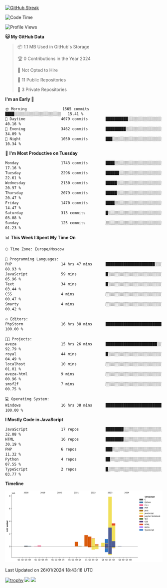 [![GitHub Streak](https://github-readme-streak-stats.herokuapp.com/?user=yogik10)](https://git.io/streak-stats)
<!--START_SECTION:waka-->
![Code Time](http://img.shields.io/badge/Code%20Time-176%20hrs%204%20mins-blue)

![Profile Views](http://img.shields.io/badge/Profile%20Views-0-blue)

**🐱 My GitHub Data** 

> 📦 1.1 MB Used in GitHub's Storage 
 > 
> 🏆 0 Contributions in the Year 2024
 > 
> 🚫 Not Opted to Hire
 > 
> 📜 11 Public Repositories 
 > 
> 🔑 3 Private Repositories 
 > 
**I'm an Early 🐤** 

```text
🌞 Morning                1565 commits        ████░░░░░░░░░░░░░░░░░░░░░   15.41 % 
🌆 Daytime                4079 commits        ██████████░░░░░░░░░░░░░░░   40.16 % 
🌃 Evening                3462 commits        █████████░░░░░░░░░░░░░░░░   34.09 % 
🌙 Night                  1050 commits        ███░░░░░░░░░░░░░░░░░░░░░░   10.34 % 
```
📅 **I'm Most Productive on Tuesday** 

```text
Monday                   1743 commits        ████░░░░░░░░░░░░░░░░░░░░░   17.16 % 
Tuesday                  2296 commits        ██████░░░░░░░░░░░░░░░░░░░   22.61 % 
Wednesday                2130 commits        █████░░░░░░░░░░░░░░░░░░░░   20.97 % 
Thursday                 2079 commits        █████░░░░░░░░░░░░░░░░░░░░   20.47 % 
Friday                   1470 commits        ████░░░░░░░░░░░░░░░░░░░░░   14.47 % 
Saturday                 313 commits         █░░░░░░░░░░░░░░░░░░░░░░░░   03.08 % 
Sunday                   125 commits         ░░░░░░░░░░░░░░░░░░░░░░░░░   01.23 % 
```


📊 **This Week I Spent My Time On** 

```text
🕑︎ Time Zone: Europe/Moscow

💬 Programming Languages: 
PHP                      14 hrs 47 mins      ██████████████████████░░░   88.93 % 
JavaScript               59 mins             █░░░░░░░░░░░░░░░░░░░░░░░░   05.96 % 
Text                     34 mins             █░░░░░░░░░░░░░░░░░░░░░░░░   03.44 % 
CSS                      4 mins              ░░░░░░░░░░░░░░░░░░░░░░░░░   00.47 % 
Smarty                   4 mins              ░░░░░░░░░░░░░░░░░░░░░░░░░   00.42 % 

🔥 Editors: 
PhpStorm                 16 hrs 38 mins      █████████████████████████   100.00 % 

🐱‍💻 Projects: 
aveza                    15 hrs 26 mins      ███████████████████████░░   92.79 % 
royal                    44 mins             █░░░░░░░░░░░░░░░░░░░░░░░░   04.49 % 
localhost                10 mins             ░░░░░░░░░░░░░░░░░░░░░░░░░   01.01 % 
aveza-html               9 mins              ░░░░░░░░░░░░░░░░░░░░░░░░░   00.96 % 
smsf2f                   7 mins              ░░░░░░░░░░░░░░░░░░░░░░░░░   00.75 % 

💻 Operating System: 
Windows                  16 hrs 38 mins      █████████████████████████   100.00 % 
```

**I Mostly Code in JavaScript** 

```text
JavaScript               17 repos            ████████░░░░░░░░░░░░░░░░░   32.08 % 
HTML                     16 repos            ████████░░░░░░░░░░░░░░░░░   30.19 % 
PHP                      6 repos             ███░░░░░░░░░░░░░░░░░░░░░░   11.32 % 
Python                   4 repos             ██░░░░░░░░░░░░░░░░░░░░░░░   07.55 % 
TypeScript               2 repos             █░░░░░░░░░░░░░░░░░░░░░░░░   03.77 % 
```



**Timeline**

![Lines of Code chart](https://raw.githubusercontent.com/Yogik10/Yogik10/main/assets/bar_graph.png)


 Last Updated on 26/01/2024 18:43:18 UTC
<!--END_SECTION:waka-->
[![trophy](https://github-profile-trophy.vercel.app/?username=yogik10)](https://github.com/ryo-ma/github-profile-trophy)
![](https://github-profile-summary-cards.vercel.app/api/cards/profile-details?username=yogik10&theme=solarized_dark)
![](https://github-profile-summary-cards.vercel.app/api/cards/most-commit-language?username=yogik10&theme=solarized_dark)


